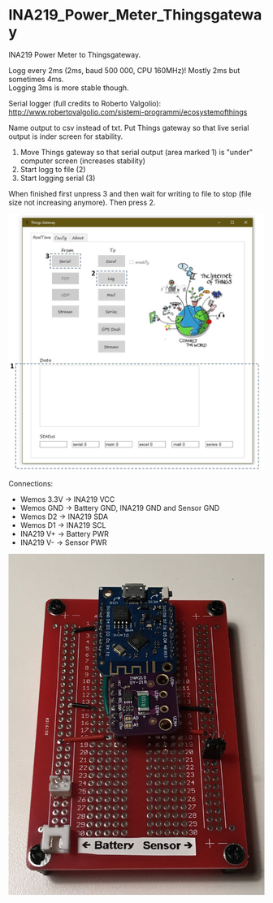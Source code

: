 # INA219_Power_Meter_Thingsgateway
INA219 Power Meter to Thingsgateway.

Logg every 2ms (2ms, baud 500 000, CPU 160MHz)! Mostly 2ms but sometimes 4ms.  
Logging 3ms is more stable though. 

Serial logger (full credits to Roberto Valgolio): 
http://www.robertovalgolio.com/sistemi-programmi/ecosystemofthings

Name output to csv instead of txt. 
Put Things gateway so that live serial output is inder screen for stability. 

1. Move Things gateway so that serial output (area marked 1) is "under" computer screen (increases stability)
2. Start logg to file (2)
3. Start logging serial (3)

When finished first unpress 3 and then wait for writing to file to stop (file size not increasing anymore). Then press 2. 

<img src="Images/Screen_Things_Gateway.JPG" width="600">

Connections: 
- Wemos 3.3V -> INA219 VCC
- Wemos GND -> Battery GND, INA219 GND and Sensor GND
- Wemos D2 -> INA219 SDA
- Wemos D1 -> INA219 SCL
- INA219 V+ -> Battery PWR
- INA219 V- -> Sensor PWR

<img src="Images/Board.JPG" width="600">
